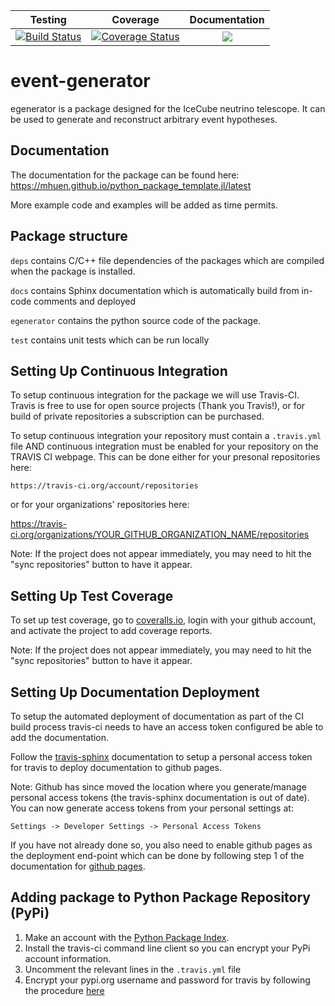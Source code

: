 | Testing | Coverage | Documentation |
| :-----: | :------: | :-----------: |
| [![Build Status](https://travis-ci.org/mhuen/egenerator.svg?branch=master)](https://travis-ci.org/mhuen/egenerator) | [![Coverage Status](https://coveralls.io/repos/github/mhuen/egenerator/badge.svg?branch=master)](https://coveralls.io/github/mhuen/egenerator?branch=master) | [![](https://img.shields.io/badge/docs-stable-blue.svg)](https://mhuen.github.io/egenerator) |

# event-generator
egenerator is a package designed for the IceCube neutrino telescope. It can be used to generate and reconstruct arbitrary event
hypotheses.

## Documentation

The documentation for the package can be found here: <https://mhuen.github.io/python_package_template.jl/latest>

More example code and examples will be added as time permits.

## Package structure

`deps` contains C/C++ file dependencies of the packages which are compiled when
the package is installed.

`docs` contains Sphinx documentation which is automatically build from in-code 
comments and deployed

`egenerator` contains the python source code of the package.

`test` contains unit tests which can be run locally


## Setting Up Continuous Integration

To setup continuous integration for the package we will use Travis-CI. Travis is 
free to use for open source projects (Thank you Travis!), or for build of private
repositories a subscription can be purchased.

To setup continuous integration your repository must contain a `.travis.yml` file 
AND continuous integration must be enabled for your repository on the TRAVIS CI 
webpage. This can be done either for your presonal repositories here:

`https://travis-ci.org/account/repositories`

or for your organizations' repositories here:

https://travis-ci.org/organizations/YOUR_GITHUB_ORGANIZATION_NAME/repositories

Note: If the project does not appear immediately, you may need to hit the "sync
repositories" button to have it appear.

## Setting Up Test Coverage

To set up test coverage, go to [coveralls.io](https://coveralls.io/repos/new),
login with your github account, and activate the project to add coverage reports.

Note: If the project does not appear immediately, you may need to hit the "sync
repositories" button to have it appear.

## Setting Up Documentation Deployment

To setup the automated deployment of documentation as part of the CI build process
travis-ci needs to have an access token configured be able to add the documentation.

Follow the [travis-sphinx](https://github.com/Syntaf/travis-sphinx) documentation
to setup a personal access token for travis to deploy documentation to github pages.

Note: Github has since moved the location where you generate/manage personal access
tokens (the travis-sphinx documentation is out of date). You can now generate 
access tokens from your personal settings at:

```
Settings -> Developer Settings -> Personal Access Tokens
```

If you have not already done so, you also need to enable github pages as the deployment
end-point which can be done by following step 1 of the documentation for [github pages](https://pages.github.com/).

## Adding package to Python Package Repository (PyPi)

1. Make an account with the [Python Package Index](https://pypi.org/).
2. Install the travis-ci command line client so you can encrypt your PyPi account information.
3. Uncomment the relevant lines in the `.travis.yml` file
4. Encrypt your pypi.org username and password for travis by following the procedure [here](https://docs.travis-ci.com/user/encryption-keys/)
